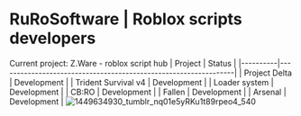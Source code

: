 # RuRoSoftware | Roblox scripts developers
Current project: Z.Ware - roblox script hub
| Project     | Status                                                          |
|----------|-----------------------------------------------------------------|
| Project Delta	   | Development       |
| Trident Survival v4      | Development                                        |
| Loader system       | Development                              |
| CB:RO	   | Development                                         |
| Fallen	   | Development                                   |
| Arsenal	   | Development                                   |
![1449634930_tumblr_nq01e5yRKu1t89rpeo4_540](https://github.com/user-attachments/assets/a8743737-c4dc-40e8-9968-f1fff22d329e)
